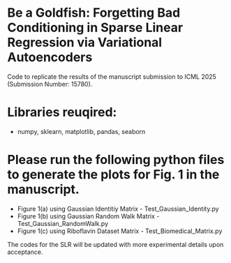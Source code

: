 # Be a Goldfish: Forgetting Bad Conditioning in Sparse Linear Regression via Variational Autoencoders
Code to replicate the results of the manuscript submission to ICML 2025 (Submission Number: 15780).

# Libraries reuqired: 
- numpy, sklearn, matplotlib, pandas, seaborn

# Please run the following python files to generate the plots for Fig. 1 in the manuscript.
* Figure 1(a) using Gaussian Identitiy Matrix - Test_Gaussian_Identity.py
* Figure 1(b) using Gaussian Random Walk Matrix - Test_Gaussian_RandomWalk.py
* Figure 1(c) using Riboflavin Dataset Matrix - Test_Biomedical_Matrix.py

The codes for the SLR will be updated with more experimental details upon acceptance.
